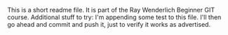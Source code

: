 This is a short readme file. It is part of the Ray Wenderlich Beginner GIT course.
Additional stuff to try: I'm appending some test to this file. I'll then go ahead and commit and push it, just to verify it works as advertised.
